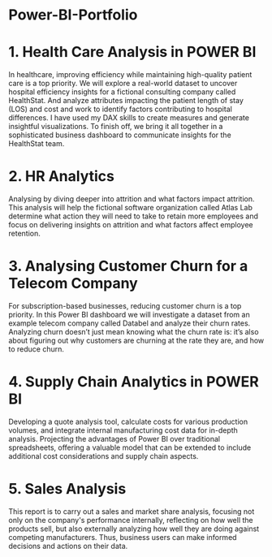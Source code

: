 # Power-BI-Portfolio

 # 1. Health Care Analysis in POWER BI
In healthcare, improving efficiency while maintaining high-quality patient care is a top priority. We will explore a real-world dataset to uncover hospital efficiency insights for a fictional consulting company called HealthStat. And analyze attributes impacting the patient length of stay (LOS) and cost and work to identify factors contributing to hospital differences. I have used my DAX skills to create measures and generate insightful visualizations. To finish off, we bring it all together in a sophisticated business dashboard to communicate insights for the HealthStat team. 

# 2. HR Analytics
Analysing by diving deeper into attrition and what factors impact attrition. This analysis will help the fictional software organization called Atlas Lab determine what action they will need to take to retain more employees and focus on delivering insights on attrition and what factors affect employee retention.

# 3. Analysing Customer Churn for a Telecom Company

For subscription-based businesses, reducing customer churn is a top priority. In this Power BI dashboard  we will investigate a dataset from an example telecom company called Databel and analyze their churn rates. Analyzing churn doesn’t just mean knowing what the churn rate is: it’s also about figuring out why customers are churning at the rate they are, and how to reduce churn.

# 4. Supply Chain Analytics in POWER BI
Developing a quote analysis tool, calculate costs for various production volumes, and integrate internal manufacturing cost data for in-depth analysis. Projecting the advantages of Power BI over traditional spreadsheets, offering a valuable model that can be extended to include additional cost considerations and supply chain aspects. 

# 5. Sales Analysis 
This report is to carry out a sales and market share analysis, focusing not only on the company's performance internally, reflecting on how well the products sell, but also externally analyzing how well they are doing against competing manufacturers. Thus, business users can make informed decisions and actions on their data.
